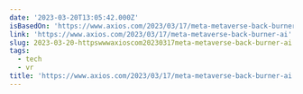 ```yaml
---
date: '2023-03-20T13:05:42.000Z'
isBasedOn: 'https://www.axios.com/2023/03/17/meta-metaverse-back-burner-ai'
link: 'https://www.axios.com/2023/03/17/meta-metaverse-back-burner-ai'
slug: 2023-03-20-httpswwwaxioscom20230317meta-metaverse-back-burner-ai
tags:
  - tech
  - vr
title: 'https://www.axios.com/2023/03/17/meta-metaverse-back-burner-ai'
---
```


